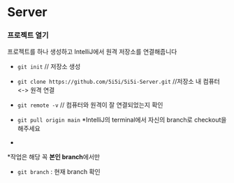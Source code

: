 # Server

### 프로젝트 열기
프로젝트를 하나 생성하고 IntelliJ에서 원격 저장소를 연결해줍니다

* ```git init``` // 저장소 생성

* ```git clone https://github.com/5i5i/5i5i-Server.git``` //저장소 내 컴퓨터 <-> 원격 연결

* ```git remote -v``` // 컴퓨터와 원격이 잘 연결되었는지 확인

* ```git pull origin main```
*IntelliJ의 terminal에서 자신의 branch로 checkout을 해주세요

* ```git checkout origin feature/#(이슈넘버)
*작업은 해당 꼭 **본인 branch**에서만 

* ```git branch``` : 현재 branch 확인
